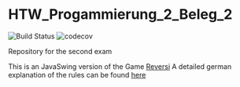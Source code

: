 # HTW_Progammierung_2_Beleg_2
![Build Status][travis] ![codecov][codecov]

Repository for the second exam

This is an JavaSwing version of the Game [Reversi](https://en.wikipedia.org/wiki/Reversi)
A detailed german explanation of the rules can be found [here](https://www.vs.inf.ethz.ch/edu/FS2011/I2/downloads/reversi-spielregeln.pdf)

[travis]:https://travis-ci.org/B-Lach/HTW_Progammierung_2_Beleg_2.svg?branch=develop
[codecov]:https://codecov.io/gh/B-Lach/HTW_Progammierung_2_Beleg_2/branch/develop/graph/badge.svg
